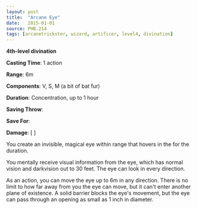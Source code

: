 ```yaml
---
layout: post
title:  "Arcane Eye"
date:   2015-01-01
source: PHB.214
tags: [arcanetrickster, wizard, artificer, level4, divination]
---
```


**4th-level divination**

**Casting Time**: 1 action

**Range**: 6m

**Components**: V, S, M (a bit of bat fur)

**Duration**: Concentration, up to 1 hour

**Saving Throw**:

**Save For**:

**Damage**: [ ]

You create an invisible, magical eye within range that hovers in the for the duration.

You mentally receive visual information from the eye, which has normal vision and darkvision out to 30 feet. The eye can look in every direction.

As an action, you can move the eye up to 6m in any direction. There is no limit to how far away from you the eye can move, but it can't enter another plane of existence. A solid barrier blocks the eye's movement, but the eye can pass through an opening as small as 1 inch in diameter.
